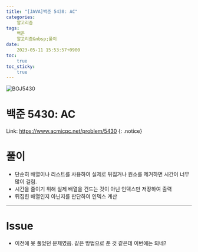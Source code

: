 ```yaml
---
title: "[JAVA]백준 5430: AC"
categories:
    알고리즘
tags:
    백준
    알고리즘&nbsp;풀이
date:
    2023-05-11 15:53:57+0900
toc:
    true
toc_sticky:
    true
---
```

![BOJ5430](https://github.com/cuzzzu1318/cuzzzu1318.github.io/assets/77597885/95def90e-626b-4433-b79b-17854f9a2a95)


# 백준 5430: AC
Link: <https://www.acmicpc.net/problem/5430>
{: .notice}


# 풀이
* 단순히 배열이나 리스트를 사용하여 실제로 뒤집거나 원소를 제거하면 시간이 너무 많이 걸림.
* 시간을 줄이기 위해 실제 배열을 건드는 것이 아닌 인덱스만 저장하여 출력
* 뒤집힌 배열인지 아닌지를 판단하여 인덱스 계산

<script src="https://gist.github.com/cuzzzu1318/41912bef8bb4ff9de0234ae26d926a5a.js"></script>
***

# Issue

* 이전에 못 풀었던 문제였음. 같은 방법으로 푼 것 같은데 이번에는 되네?